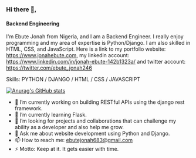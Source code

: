 ### Hi there 👋,
#### Backend Engineering
I'm Ebute Jonah from Nigeria, and I am a Backend Engineer. I really enjoy programming and my area of expertise is Python/Django. I am also skilled in HTML, CSS, and JavaScript. Here is a link to my portfolio website: https://www.jonahebute.com, my linkedin account: https://www.linkedin.com/in/jonah-ebute-142b1323a/ and twitter account: https://twitter.com/ebute_jonah246

Skills: PYTHON / DJANGO / HTML / CSS / JAVASCRIPT

[![Anurag's GitHub stats](https://github-readme-stats.vercel.app/api?username=Ebutejonah)](https://github.com/anuraghazra/github-readme-stats)

- 🔭 I’m currently working on building RESTful APIs using the django rest framework.
- 🌱 I’m currently learning Flask.
- 🤔 I’m looking for projects and collaborations that can challenge my ability as a developer and also help me grow.
- 💬 Ask me about website development using Python and Django.
- 📫 How to reach me: ebutejonah683@gmail.com
- ⚡ Motto: Keep at it. It gets easier with time.
